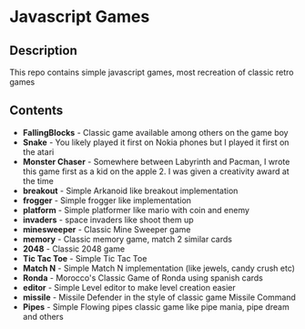 # Javascript Games

## Description
This repo contains simple javascript games, most recreation of classic retro games

## Contents
- **FallingBlocks** - Classic game available among others on the game boy
- **Snake** - You likely played it first on Nokia phones but I played it first on the atari
- **Monster Chaser** - Somewhere between Labyrinth and Pacman, I wrote this game first as a kid on the apple 2. I was given a creativity award at the time
- **breakout** - Simple Arkanoid like breakout implementation
- **frogger** - Simple frogger like implementation
- **platform** - Simple platformer like mario with coin and enemy
- **invaders** - space invaders like shoot them up
- **minesweeper** - Classic Mine Sweeper game
- **memory** - Classic memory game, match 2 similar cards
- **2048** - Classic 2048 game
- **Tic Tac Toe** - Simple Tic Tac Toe
- **Match N** - Simple Match N implementation (like jewels, candy crush etc)
- **Ronda** - Morocco's Classic Game of Ronda using spanish cards
- **editor** - Simple Level editor to make level creation easier
- **missile** - Missile Defender in the style of classic game Missile Command
- **Pipes** - Simple Flowing pipes classic game like pipe mania, pipe dream and others
